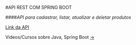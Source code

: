 #API REST COM SPRING BOOT

####*API para cadastrar, listar, atualizar e deletar produtos*

[Link da API](https://apirest-produtosnb.herokuapp.com/swagger-ui.html)

Videos/Cursos sobre Java, Spring Boot [->](https://www.youtube.com/channel/UC2WbG8UgpPaLcFSNJYwtPow)


